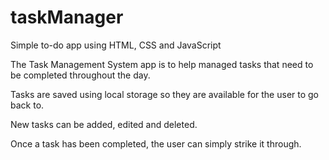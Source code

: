 # taskManager
Simple to-do app using HTML, CSS and JavaScript

The Task Management System app is to help managed tasks that need to be completed throughout the day.

Tasks are saved using local storage so they are available for the user to go back to. 

New tasks can be added, edited and deleted.

Once a task has been completed, the user can simply strike it through.